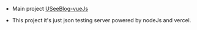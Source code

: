- Main project [USeeBlog-vueJs](https://github.com/Saeed-Ayman/USeeBlog-vueJs)

- This project it's just json testing server powered by nodeJs and vercel.
